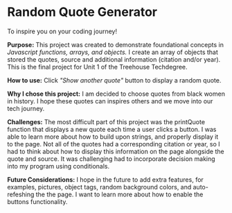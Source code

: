 # Random Quote Generator

To inspire you on your coding journey!

**Purpose:**
    This project was created to demonstrate foundational concepts in *Javascript functions, arrays, and objects.*  I create an array of objects that stored the quotes, source and additional information (citation and/or year).  This is the final project for Unit 1 of the Treehouse Techdegree. 

**How to use:**
    Click *"Show another quote"* button to display a random quote.

**Why I chose this project:**
    I am decided to choose quotes from black women in history.  I hope these quotes can inspires others and we move into our tech journey.

**Challenges:**
    The most difficult part of this project was the printQuote function that displays a new quote each time a user clicks a button.  I was able to learn more about how to build upon strings, and properly display it to the page. 
    Not all of the quotes had a corresponding citation or year, so I had to think about how to display this information on the page alongside the quote and source.  It was challenging had to incorporate decision making into my program using conditionals.

**Future Considerations:**
    I hope in the future to add extra features, for examples, pictures, object tags, random background colors, and auto-refeshing the the page.  I want to learn more about how to enable the buttons functionality.  

